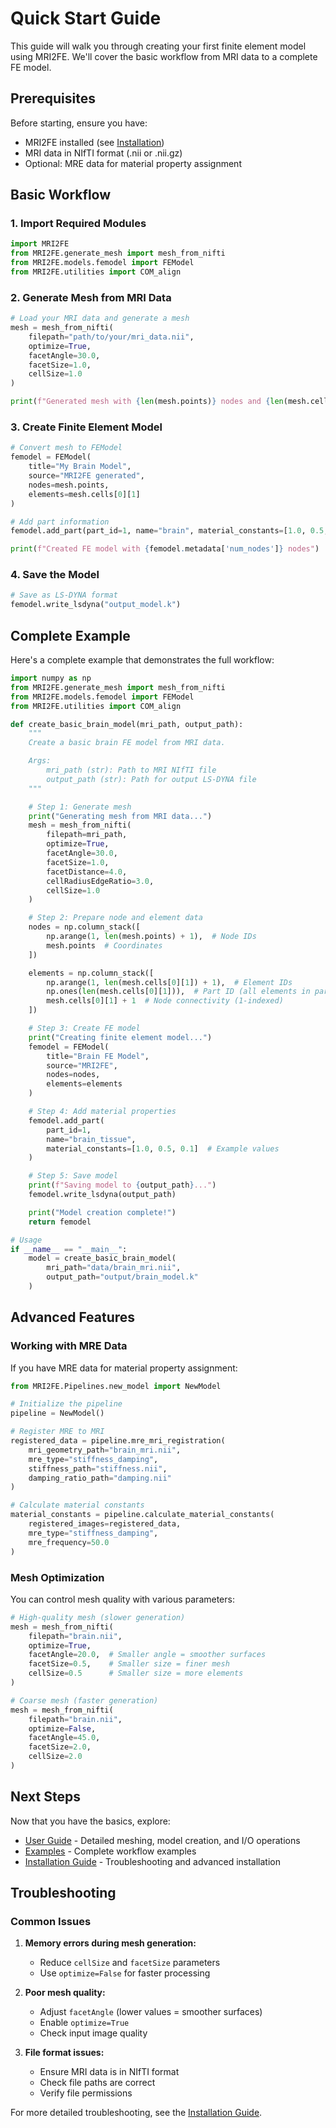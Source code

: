 # Quick Start Guide

This guide will walk you through creating your first finite element model using MRI2FE. We'll cover the basic workflow from MRI data to a complete FE model.

## Prerequisites

Before starting, ensure you have:

- MRI2FE installed (see [Installation](installation.md))
- MRI data in NIfTI format (.nii or .nii.gz)
- Optional: MRE data for material property assignment

## Basic Workflow

### 1. Import Required Modules

```python
import MRI2FE
from MRI2FE.generate_mesh import mesh_from_nifti
from MRI2FE.models.femodel import FEModel
from MRI2FE.utilities import COM_align
```

### 2. Generate Mesh from MRI Data

```python
# Load your MRI data and generate a mesh
mesh = mesh_from_nifti(
    filepath="path/to/your/mri_data.nii",
    optimize=True,
    facetAngle=30.0,
    facetSize=1.0,
    cellSize=1.0
)

print(f"Generated mesh with {len(mesh.points)} nodes and {len(mesh.cells[0][1])} elements")
```

### 3. Create Finite Element Model

```python
# Convert mesh to FEModel
femodel = FEModel(
    title="My Brain Model",
    source="MRI2FE generated",
    nodes=mesh.points,
    elements=mesh.cells[0][1]
)

# Add part information
femodel.add_part(part_id=1, name="brain", material_constants=[1.0, 0.5, 0.1])

print(f"Created FE model with {femodel.metadata['num_nodes']} nodes")
```

### 4. Save the Model

```python
# Save as LS-DYNA format
femodel.write_lsdyna("output_model.k")
```

## Complete Example

Here's a complete example that demonstrates the full workflow:

```python
import numpy as np
from MRI2FE.generate_mesh import mesh_from_nifti
from MRI2FE.models.femodel import FEModel
from MRI2FE.utilities import COM_align

def create_basic_brain_model(mri_path, output_path):
    """
    Create a basic brain FE model from MRI data.

    Args:
        mri_path (str): Path to MRI NIfTI file
        output_path (str): Path for output LS-DYNA file
    """

    # Step 1: Generate mesh
    print("Generating mesh from MRI data...")
    mesh = mesh_from_nifti(
        filepath=mri_path,
        optimize=True,
        facetAngle=30.0,
        facetSize=1.0,
        facetDistance=4.0,
        cellRadiusEdgeRatio=3.0,
        cellSize=1.0
    )

    # Step 2: Prepare node and element data
    nodes = np.column_stack([
        np.arange(1, len(mesh.points) + 1),  # Node IDs
        mesh.points  # Coordinates
    ])

    elements = np.column_stack([
        np.arange(1, len(mesh.cells[0][1]) + 1),  # Element IDs
        np.ones(len(mesh.cells[0][1])),  # Part ID (all elements in part 1)
        mesh.cells[0][1] + 1  # Node connectivity (1-indexed)
    ])

    # Step 3: Create FE model
    print("Creating finite element model...")
    femodel = FEModel(
        title="Brain FE Model",
        source="MRI2FE",
        nodes=nodes,
        elements=elements
    )

    # Step 4: Add material properties
    femodel.add_part(
        part_id=1,
        name="brain_tissue",
        material_constants=[1.0, 0.5, 0.1]  # Example values
    )

    # Step 5: Save model
    print(f"Saving model to {output_path}...")
    femodel.write_lsdyna(output_path)

    print("Model creation complete!")
    return femodel

# Usage
if __name__ == "__main__":
    model = create_basic_brain_model(
        mri_path="data/brain_mri.nii",
        output_path="output/brain_model.k"
    )
```

## Advanced Features

### Working with MRE Data

If you have MRE data for material property assignment:

```python
from MRI2FE.Pipelines.new_model import NewModel

# Initialize the pipeline
pipeline = NewModel()

# Register MRE to MRI
registered_data = pipeline.mre_mri_registration(
    mri_geometry_path="brain_mri.nii",
    mre_type="stiffness_damping",
    stiffness_path="stiffness.nii",
    damping_ratio_path="damping.nii"
)

# Calculate material constants
material_constants = pipeline.calculate_material_constants(
    registered_images=registered_data,
    mre_type="stiffness_damping",
    mre_frequency=50.0
)
```

### Mesh Optimization

You can control mesh quality with various parameters:

```python
# High-quality mesh (slower generation)
mesh = mesh_from_nifti(
    filepath="brain.nii",
    optimize=True,
    facetAngle=20.0,  # Smaller angle = smoother surfaces
    facetSize=0.5,    # Smaller size = finer mesh
    cellSize=0.5      # Smaller size = more elements
)

# Coarse mesh (faster generation)
mesh = mesh_from_nifti(
    filepath="brain.nii",
    optimize=False,
    facetAngle=45.0,
    facetSize=2.0,
    cellSize=2.0
)
```

## Next Steps

Now that you have the basics, explore:

- [User Guide](../user-guide.md) - Detailed meshing, model creation, and I/O operations
- [Examples](../examples.md) - Complete workflow examples
- [Installation Guide](installation.md) - Troubleshooting and advanced installation

## Troubleshooting

### Common Issues

1. **Memory errors during mesh generation:**

   - Reduce `cellSize` and `facetSize` parameters
   - Use `optimize=False` for faster processing

2. **Poor mesh quality:**

   - Adjust `facetAngle` (lower values = smoother surfaces)
   - Enable `optimize=True`
   - Check input image quality

3. **File format issues:**
   - Ensure MRI data is in NIfTI format
   - Check file paths are correct
   - Verify file permissions

For more detailed troubleshooting, see the [Installation Guide](installation.md).
